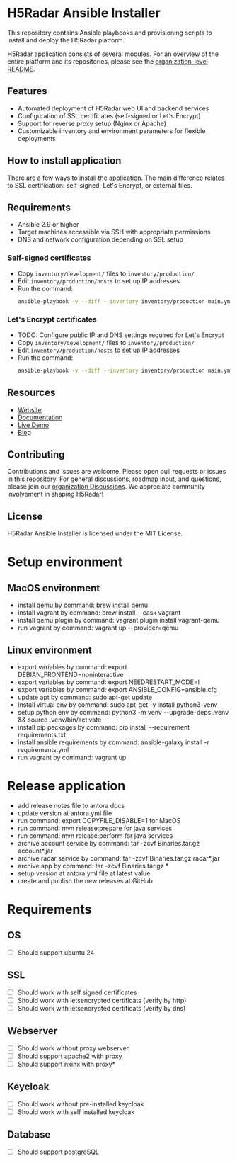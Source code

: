 # H5Radar Ansible Installer

This repository contains Ansible playbooks and provisioning scripts to install and deploy the H5Radar platform.

H5Radar application consists of several modules. For an overview of the entire platform and its repositories, please see the [organization-level README](https://github.com/h5radar).

## Features

- Automated deployment of H5Radar web UI and backend services
- Configuration of SSL certificates (self-signed or Let's Encrypt)
- Support for reverse proxy setup (Nginx or Apache)
- Customizable inventory and environment parameters for flexible deployments

## How to install application

There are a few ways to install the application. The main difference relates to SSL certification: self-signed, Let's Encrypt, or external files.

## Requirements

- Ansible 2.9 or higher
- Target machines accessible via SSH with appropriate permissions
- DNS and network configuration depending on SSL setup

### Self-signed certificates

- Copy `inventory/development/` files to `inventory/production/`
- Edit `inventory/production/hosts` to set up IP addresses
- Run the command:
   ```bash
   ansible-playbook -v --diff --inventory inventory/production main.yml
   ```
### Let's Encrypt certificates

- TODO: Configure public IP and DNS settings required for Let's Encrypt
- Copy `inventory/development/` files to `inventory/production/`
- Edit `inventory/production/hosts` to set up IP addresses
- Run the command:
   ```bash
   ansible-playbook -v --diff --inventory inventory/production main.yml
   ```

## Resources

- [Website](https://www.h5radar.com)
- [Documentation](https://docs.h5radar.com)
- [Live Demo](https://app.h5radar.com)
- [Blog](https://blog.h5radar.com)

## Contributing

Contributions and issues are welcome. Please open pull requests or issues in this repository. For general discussions, roadmap input, and questions, please join our [organization Discussions](https://github.com/orgs/h5radar/discussions). We appreciate community involvement in shaping H5Radar!

## License

H5Radar Ansible Installer is licensed under the MIT License.

# Setup environment
## MacOS environment
* install qemu by command: brew install qemu
* install vagrant by command: brew install --cask vagrant
* install qemu plugin by command: vagrant plugin install vagrant-qemu
* run vagrant by command: vagrant up --provider=qemu

## Linux environment
* export variables by command: export DEBIAN_FRONTEND=noninteractive 
* export variables by command: export NEEDRESTART_MODE=l
* export variables by command: export ANSIBLE_CONFIG=ansible.cfg
* update apt by command: sudo apt-get update
* install virtual env by command: sudo apt-get -y install python3-venv
* setup python env by command: python3 -m venv --upgrade-deps .venv && source .venv/bin/activate
* install pip packages by command: pip install --requirement requirements.txt
* install ansible requirements by command: ansible-galaxy install -r requirements.yml
* run vagrant by command: vagrant up

# Release application
* add release notes file to antora docs
* update version at antora.yml file
* run command: export COPYFILE_DISABLE=1 for MacOS
* run command: mvn release:prepare for java services
* run command: mvn release:perform for java services
* archive account service by command: tar -zcvf Binaries.tar.gz account*.jar
* archive radar service by command: tar -zcvf Binaries.tar.gz radar*.jar
* archive app by command: tar -zcvf Binaries.tar.gz *
* setup version at antora.yml file at latest value
* create and publish the new releases at GitHub

# Requirements
## OS
* [ ] Should support ubuntu 24

## SSL
* [ ] Should work with self signed certificates
* [ ] Should work with letsencrypted certificats (verify by http)
* [ ] Should work with letsencrypted certificats (verify by dns)

## Webserver
* [ ] Should work without proxy webserver  
* [ ] Should support apache2 with proxy 
* [ ] Should support nxinx with proxy* 

## Keycloak
* [ ] Should work without pre-installed keycloak  
* [ ] Should work with self installed keycloak 

## Database
* [ ] Should support postgreSQL  
